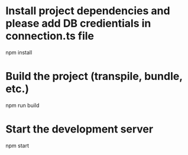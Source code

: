 # Install project dependencies and please add DB credientials in connection.ts file
npm install

# Build the project (transpile, bundle, etc.)
npm run build

# Start the development server
npm start

